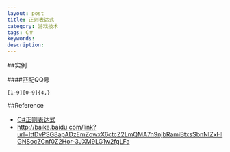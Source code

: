 ```yaml
---
layout: post
title: 正则表达式
category: 游戏技术
tags: C＃
keywords: 
description: 
---
```


##实例

####匹配QQ号


```
[1-9][0-9]{4,}
```

##Reference

* [C#正则表达式](http://www.wangqi.com/html/2006-12/9250.htm)
* <http://baike.baidu.com/link?url=IttDvPSG8apADzEmZowxX6ctcZ2LmQMA7n9njbRamiBtxsSbnNIZxHlGNSocZCnf0Z2Hor-3JXM9LG1w2fgLFa>

